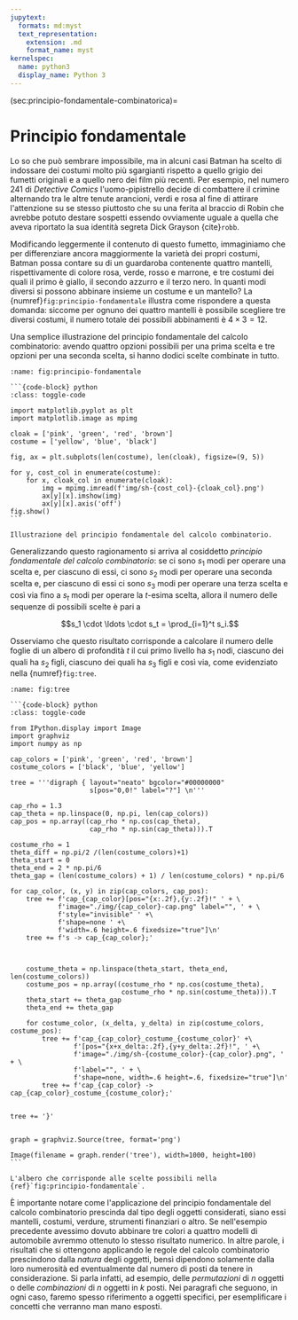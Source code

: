 ```yaml
---
jupytext:
  formats: md:myst
  text_representation:
    extension: .md
    format_name: myst
kernelspec:
  name: python3
  display_name: Python 3
---
```


(sec:principio-fondamentale-combinatorica)=
# Principio fondamentale

Lo so che può sembrare impossibile, ma in alcuni casi Batman ha scelto
di indossare dei costumi molto più sgargianti rispetto a quello grigio
dei fumetti originali e a quello nero dei film più recenti. Per esempio,
nel numero 241 di _Detective Comics_ l'uomo-pipistrello decide di combattere
il crimine alternando tra le altre tenute arancioni, verdi e rosa al fine
di attirare l'attenzione su se stesso piuttosto che su una ferita al braccio
di Robin che avrebbe potuto destare sospetti essendo ovviamente uguale a
quella che aveva riportato la sua identità segreta Dick Grayson {cite}`robb`.

Modificando leggermente il contenuto di questo fumetto, immaginiamo che
per differenziare ancora maggiormente la varietà dei propri costumi, Batman
possa contare su di un guardaroba contenente quattro mantelli, rispettivamente
di colore rosa, verde, rosso e marrone, e tre costumi dei quali il primo è
giallo, il secondo azzurro e il terzo nero. In quanti modi diversi si possono
abbinare insieme un costume e un mantello? La {numref}`fig:principio-fondamentale`
illustra come rispondere a questa domanda: siccome per ognuno dei quattro
mantelli è possibile scegliere tre diversi costumi, il numero totale dei
possibili abbinamenti è $4 \times 3 = 12$.

Una semplice illustrazione del principio fondamentale del calcolo combinatorio:
avendo quattro opzioni possibili per una prima scelta e tre opzioni per una
seconda scelta, si hanno dodici scelte combinate in tutto.

````{customfigure}
:name: fig:principio-fondamentale

```{code-block} python
:class: toggle-code

import matplotlib.pyplot as plt
import matplotlib.image as mpimg

cloak = ['pink', 'green', 'red', 'brown']
costume = ['yellow', 'blue', 'black']

fig, ax = plt.subplots(len(costume), len(cloak), figsize=(9, 5))

for y, cost_col in enumerate(costume):
    for x, cloak_col in enumerate(cloak):
        img = mpimg.imread(f'img/sh-{cost_col}-{cloak_col}.png')
        ax[y][x].imshow(img)
        ax[y][x].axis('off')
fig.show()
```

Illustrazione del principio fondamentale del calcolo combinatorio.
````


Generalizzando questo ragionamento si arriva al cosiddetto
_principio fondamentale del calcolo combinatorio_: se ci sono $s_1$ modi per
operare una scelta e, per ciascuno di essi, ci sono $s_2$ modi per operare
una seconda scelta e, per ciascuno di essi ci sono $s_3$ modi per operare una
terza scelta e così via fino a $s_t$ modi per operare la $t$-esima scelta,
allora il numero delle sequenze di possibili scelte è pari a

$$s_1 \cdot \ldots \cdot s_t = \prod_{i=1}^t s_i.$$

Osserviamo che questo risultato corrisponde a calcolare il numero delle
foglie di un albero di profondità $t$ il cui primo livello ha $s_1$ nodi,
ciascuno dei quali ha $s_2$ figli, ciascuno dei quali ha $s_3$ figli e così
via, come evidenziato nella {numref}`fig:tree`.

````{customfigure}
:name: fig:tree

```{code-block} python
:class: toggle-code

from IPython.display import Image
import graphviz
import numpy as np

cap_colors = ['pink', 'green', 'red', 'brown']
costume_colors = ['black', 'blue', 'yellow']

tree = '''digraph { layout="neato" bgcolor="#00000000"
                    s[pos="0,0!" label="?"] \n'''

cap_rho = 1.3
cap_theta = np.linspace(0, np.pi, len(cap_colors))
cap_pos = np.array((cap_rho * np.cos(cap_theta),
                    cap_rho * np.sin(cap_theta))).T

costume_rho = 1
theta_diff = np.pi/2 /(len(costume_colors)+1)
theta_start = 0
theta_end = 2 * np.pi/6
theta_gap = (len(costume_colors) + 1) / len(costume_colors) * np.pi/6

for cap_color, (x, y) in zip(cap_colors, cap_pos):
    tree += f'cap_{cap_color}[pos="{x:.2f},{y:.2f}!" ' + \
            f'image="./img/{cap_color}-cap.png" label="", ' + \
            f'style="invisible" ' +\
            f'shape=none ' +\
            f'width=.6 height=.6 fixedsize="true"]\n'
    tree += f's -> cap_{cap_color};'



    costume_theta = np.linspace(theta_start, theta_end, len(costume_colors))
    costume_pos = np.array((costume_rho * np.cos(costume_theta),
                            costume_rho * np.sin(costume_theta))).T
    theta_start += theta_gap
    theta_end += theta_gap

    for costume_color, (x_delta, y_delta) in zip(costume_colors, costume_pos):
        tree += f'cap_{cap_color}_costume_{costume_color}' +\
                f'[pos="{x+x_delta:.2f},{y+y_delta:.2f}!", ' +\
                f'image="./img/sh-{costume_color}-{cap_color}.png", ' + \
                f'label="", ' + \
                f'shape=none, width=.6 height=.6, fixedsize="true"]\n'
        tree += f'cap_{cap_color} -> cap_{cap_color}_costume_{costume_color};'


tree += '}'


graph = graphviz.Source(tree, format='png')

Image(filename = graph.render('tree'), width=1000, height=100)
```

L'albero che corrisponde alle scelte possibili nella
{ref}`fig:principio-fondamentale`.
````


È importante notare come l'applicazione del principio fondamentale del
calcolo combinatorio prescinda dal tipo degli oggetti considerati, siano essi
mantelli, costumi, verdure, strumenti finanziari o altro. Se nell'esempio
precedente avessimo dovuto abbinare tre colori a quattro modelli di automobile
avremmo ottenuto lo stesso risultato numerico. In altre parole, i risultati
che si ottengono applicando le regole del calcolo combinatorio prescindono
dalla _natura_ degli oggetti, bensì dipendono solamente dalla loro numerosità
ed eventualmente dal numero di posti da tenere in considerazione. Si parla
infatti, ad esempio, delle _permutazioni_ di $n$ oggetti o delle
_combinazioni_ di $n$ oggetti in $k$ posti. Nei paragrafi che seguono, in
ogni caso, faremo spesso riferimento a oggetti specifici, per esemplificare
i concetti che verranno man mano esposti.